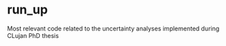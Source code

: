 # run_up
Most relevant code related to the uncertainty analyses implemented during CLujan PhD thesis
